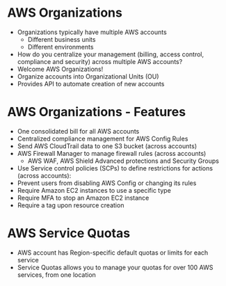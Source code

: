 
# AWS Organizations
- Organizations typically have multiple AWS accounts
  - Different business units
  - Different environments
- How do you centralize your management (billing, access control, compliance and security) across multiple AWS accounts?
- Welcome AWS Organizations!
- Organize accounts into Organizational Units (OU)
- Provides API to automate creation of new accounts
# AWS Organizations - Features
- One consolidated bill for all AWS accounts
- Centralized compliance management for AWS Config Rules
- Send AWS CloudTrail data to one S3 bucket (across accounts)
- AWS Firewall Manager to manage firewall rules (across accounts)
  - AWS WAF, AWS Shield Advanced protections and Security Groups
- Use Service control policies (SCPs) to define restrictions for actions (across accounts):
- Prevent users from disabling AWS Config or changing its rules
- Require Amazon EC2 instances to use a specific type
- Require MFA to stop an Amazon EC2 instance
- Require a tag upon resource creation
# AWS Service Quotas
- AWS account has Region-specific default quotas or limits for each service
- Service Quotas allows you to manage your quotas for over 100 AWS services, from one location